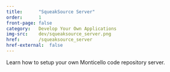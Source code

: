 ```yaml
---
title:      "SqueakSource Server"
order:      1
front-page: false
category:   Develop Your Own Applications
img-src:    dev/squeaksource_server.png
href:       /squeaksource_server
href-external:  false
---
```

Learn how to setup your own Monticello code repository server. 